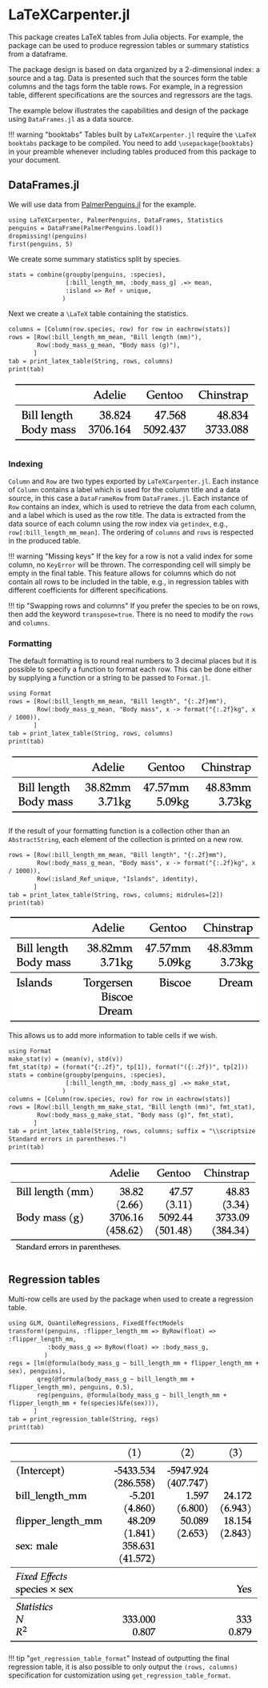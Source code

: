 # LaTeXCarpenter.jl

This package creates LaTeX tables from Julia objects.
For example, the package can be used to produce regression tables or summary statistics from a dataframe.

The package design is based on data organized by a 2-dimensional index: a source and a tag.
Data is presented such that the sources form the table columns and the tags form the table rows.
For example, in a regression table, different specifications are the sources and regressors are the tags.

The example below illustrates the capabilities and design of the package using `DataFrames.jl` as a data source.

!!! warning "booktabs"
    Tables built by `LaTeXCarpenter.jl` require the ``\LaTeX`` `booktabs` package to be compiled.
    You need to add `\usepackage{booktabs}` in your  preamble whenever including tables produced from this
    package to your document.

## DataFrames.jl
We will use data from [PalmerPenguins.jl](https://allisonhorst.github.io/palmerpenguins/articles/intro.html) for the example.

```@example df
using LaTeXCarpenter, PalmerPenguins, DataFrames, Statistics
penguins = DataFrame(PalmerPenguins.load())
dropmissing!(penguins)
first(penguins, 5)
```

We create some summary statistics split by species.
```@example df
stats = combine(groupby(penguins, :species), 
                [:bill_length_mm, :body_mass_g] .=> mean,
                :island => Ref ∘ unique,
               )
```

Next we create a ``\LaTeX`` table containing the statistics.
```@example df
columns = [Column(row.species, row) for row in eachrow(stats)]
rows = [Row(:bill_length_mm_mean, "Bill length (mm)"),
        Row(:body_mass_g_mean, "Body mass (g)"),
       ]
tab = print_latex_table(String, rows, columns)
print(tab)
```
![An image of the compiled LaTeX table](./assets/penguins1.png)

### Indexing

`Column` and `Row` are two types exported by `LaTeXCarpenter.jl`.
Each instance of `Column` contains a label which is used for the column title and a data source, in this case a `DataFrameRow` from `DataFrames.jl`.
Each instance of `Row` contains an index, which is used to retrieve the data from each column, and a label which is used as the row title.
The data is extracted from the data source of each column using the row index via `getindex`, e.g., `row[:bill_length_mm_mean]`.
The ordering of `columns` and `rows` is respected in the produced table.

!!! warning "Missing keys"
    If the key for a row is not a valid index for some column, no `KeyError` will be thrown.
    The corresponding cell will simply be empty in the final table.
    This feature allows for columns which do not contain all rows to be included in the table, e.g., in regression tables with different coefficients for different specifications.

!!! tip "Swapping rows and columns"
    If you prefer the species to be on rows, then add the keyword `transpose=true`. 
    There is no need to modify the `rows` and `columns`.

### Formatting

The default formatting is to round real numbers to 3 decimal places but it is possible to specify a function to format each row.
This can be done either by supplying a function or a string to be passed to `Format.jl`.

```@example df
using Format
rows = [Row(:bill_length_mm_mean, "Bill length", "{:.2f}mm"),
        Row(:body_mass_g_mean, "Body mass", x -> format("{:.2f}kg", x / 1000)),
       ]
tab = print_latex_table(String, rows, columns)
print(tab)
```
![An image of the compiled LaTeX table](./assets/penguins2.png)

If the result of your formatting function is a collection other than an `AbstractString`, each element of the collection is printed on a new row.
```@example df
rows = [Row(:bill_length_mm_mean, "Bill length", "{:.2f}mm"),
        Row(:body_mass_g_mean, "Body mass", x -> format("{:.2f}kg", x / 1000)),
        Row(:island_Ref_unique, "Islands", identity),
       ]
tab = print_latex_table(String, rows, columns; midrules=[2])
print(tab)
```
![An image of the compiled LaTeX table](./assets/penguins3.png)

This allows us to add more information to table cells if we wish.
```@example df
using Format
make_stat(v) = (mean(v), std(v))
fmt_stat(tp) = (format("{:.2f}", tp[1]), format("({:.2f})", tp[2]))
stats = combine(groupby(penguins, :species), 
                [:bill_length_mm, :body_mass_g] .=> make_stat,
               )
columns = [Column(row.species, row) for row in eachrow(stats)]
rows = [Row(:bill_length_mm_make_stat, "Bill length (mm)", fmt_stat),
        Row(:body_mass_g_make_stat, "Body mass (g)", fmt_stat),
       ]
tab = print_latex_table(String, rows, columns; suffix = "\\scriptsize Standard errors in parentheses.")
print(tab)
```
![An image of the compiled LaTeX table](./assets/penguins4.png)

## Regression tables

Multi-row cells are used by the package when used to create a regression table.
```@example df
using GLM, QuantileRegressions, FixedEffectModels
transform!(penguins, :flipper_length_mm => ByRow(float) => :flipper_length_mm,
           :body_mass_g => ByRow(float) => :body_mass_g,
          )
regs = [lm(@formula(body_mass_g ~ bill_length_mm + flipper_length_mm + sex), penguins),
        qreg(@formula(body_mass_g ~ bill_length_mm + flipper_length_mm), penguins, 0.5),
        reg(penguins, @formula(body_mass_g ~ bill_length_mm + flipper_length_mm + fe(species)&fe(sex))),
       ]
tab = print_regression_table(String, regs)
print(tab)
```
![An image of the compiled LaTeX table](./assets/penguins5.png)

!!! tip "`get_regression_table_format`"
    Instead of outputting the final regression table, it is also possible to only output the `(rows, columns)` specification for customization using `get_regression_table_format`.
